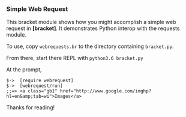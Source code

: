 ### Simple Web Request

This bracket module shows how you might accomplish a simple web request in __[bracket]__.
It demonstrates Python interop with the requests module.  

To use, copy `webrequests.br` to the directory containing `bracket.py`.

From there, start there REPL with `python3.6 bracket.py`

At the prompt,  
    
    $->  [require webrequest]
    $->  [webrequest/run]
    ;;=> <a class="gb1" href="http://www.google.com/imghp?hl=en&amp;tab=wi">Images</a>

Thanks for reading!